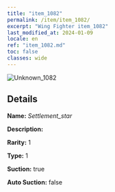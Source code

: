 ```yaml
---
title: "item_1082"
permalink: /item/item_1082/
excerpt: "Wing Fighter item_1082"
last_modified_at: 2024-01-09
locale: en
ref: "item_1082.md"
toc: false
classes: wide
---
```



 ![Unknown_1082](/images/item/Settlement_star_p.png)



## Details

 **Name:** *Settlement_star* 

 **Description:** 

 **Rarity:** 1 

 **Type:** 1 

 **Suction:** true 

 **Auto Suction:** false 


